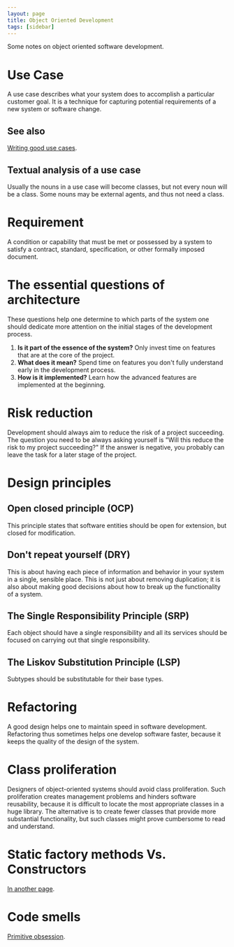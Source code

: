 ```yaml
---
layout: page
title: Object Oriented Development
tags: [sidebar]
---
```


Some notes on object oriented software development.

# Use Case
A use case describes what your system does to accomplish a particular customer
goal. It is a technique for capturing potential requirements of a new system or
software change.

## See also

[Writing good use cases](/oo-development/writing-good-use-cases/).

## Textual analysis of a use case
Usually the nouns in a use case will become classes, but not every noun will be
a class. Some nouns may be external agents, and thus not need a class.

# Requirement
A condition or capability that must be met or possessed by a system to satisfy
a contract, standard, specification, or other formally imposed document.

# The essential questions of architecture
These questions help one determine to which parts of the system one should
dedicate more attention on the initial stages of the development process.

1. **Is it part of the essence of the system?**
   Only invest time on features that are at the core of the project.
2. **What does it mean?**
   Spend time on features you don't fully understand early in the development
   process.
3. **How is it implemented?**
   Learn how the advanced features are implemented at the beginning.

# Risk reduction
Development should always aim to reduce the risk of a project succeeding.
The question you need to be always asking yourself is "Will this reduce the
risk to my project succeeding?"
If the answer is negative, you probably can leave the task for a later stage of
the project.

# Design principles

## Open closed principle (OCP)
This principle states that software entities should be open for extension, but
closed for modification.

## Don't repeat yourself (DRY)
This is about having each piece of information and behavior in your system in a
single, sensible place.
This is not just about removing duplication; it is also about making good
decisions about how to break up the functionality of a system.

## The Single Responsibility Principle (SRP)
Each object should have a single responsibility and all its services should be
focused on carrying out that single responsibility.

## The Liskov Substitution Principle (LSP)
Subtypes should be substitutable for their base types.

# Refactoring
A good design helps one to maintain speed in software development. Refactoring
thus sometimes helps one develop software faster, because it keeps the quality
of the design of the system.

# Class proliferation
Designers of object-oriented systems should avoid class proliferation. Such
proliferation creates management problems and hinders software reusability,
because it is difficult to locate the most appropriate classes in a huge
library. The alternative is to create fewer classes that provide more
substantial functionality, but such classes might prove cumbersome to read and
understand.

# Static factory methods Vs. Constructors
[In another page](/oo-development/static-factory-vs-constructors/).

# Code smells

[Primitive obsession](/oo-development/primitive-obsession/).
